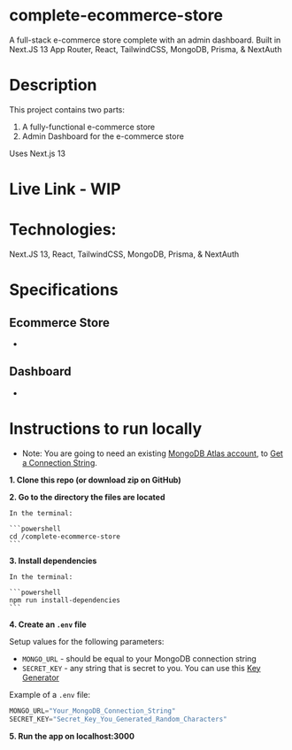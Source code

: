 # complete-ecommerce-store
 A full-stack e-commerce store complete with an admin dashboard. Built in Next.JS 13 App Router, React, TailwindCSS, MongoDB, Prisma, & NextAuth

# Description

This project contains two parts:

1. A fully-functional e-commerce store
2. Admin Dashboard for the e-commerce store

Uses Next.js 13

# Live Link - WIP

# Technologies:

Next.JS 13, React, TailwindCSS, MongoDB, Prisma, & NextAuth

# Specifications

## Ecommerce Store

- 

## Dashboard

-

# Instructions to run locally

- Note: You are going to need an existing [MongoDB Atlas account](https://www.mongodb.com/), to [Get a Connection String](https://www.mongodb.com/docs/guides/atlas/connection-string/).

**1. Clone this repo (or download zip on GitHub)**

**2. Go to the directory the files are located**

    In the terminal:

    ```powershell
    cd /complete-ecommerce-store
    ```

**3. Install dependencies**

    In the terminal:

    ```powershell
    npm run install-dependencies
    ```

**4. Create an `.env` file**

Setup values for the following parameters:

- `MONGO_URL` - should be equal to your MongoDB connection string
- `SECRET_KEY` - any string that is secret to you. You can use this [Key Generator](https://www.allkeysgenerator.com/)

Example of a `.env` file:

```js
MONGO_URL="Your_MongoDB_Connection_String"
SECRET_KEY="Secret_Key_You_Generated_Random_Characters"
```

**5. Run the app on localhost:3000**